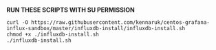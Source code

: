 **RUN THESE SCRIPTS WITH SU PERMISSION**

```#!/bin/bash
curl -O https://raw.githubusercontent.com/kennaruk/centos-grafana-influx-sandbox/master/influxdb-install/influxdb-install.sh
chmod +x ./influxdb-install.sh
./influxdb-install.sh
```
